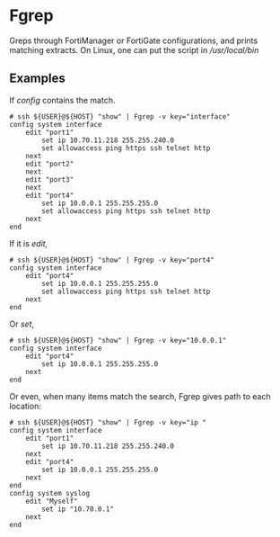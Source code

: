 # Fgrep

Greps through FortiManager or FortiGate configurations, and prints matching
extracts. On Linux, one can put the script in _/usr/local/bin_

## Examples
If _config_ contains the match.
```
# ssh ${USER}@${HOST} "show" | Fgrep -v key="interface"
config system interface
    edit "port1"
        set ip 10.70.11.218 255.255.240.0
        set allowaccess ping https ssh telnet http
    next
    edit "port2"
    next
    edit "port3"
    next
    edit "port4"
        set ip 10.0.0.1 255.255.255.0
        set allowaccess ping https ssh telnet http
    next
end
```

If it is _edit,_
```
# ssh ${USER}@${HOST} "show" | Fgrep -v key="port4"
config system interface
    edit "port4"
        set ip 10.0.0.1 255.255.255.0
        set allowaccess ping https ssh telnet http
    next
end
```

Or _set_,
```
# ssh ${USER}@${HOST} "show" | Fgrep -v key="10.0.0.1"
config system interface
    edit "port4"
        set ip 10.0.0.1 255.255.255.0
    next
end
```

Or even, when many items match the search, Fgrep gives path to each location:
```
# ssh ${USER}@${HOST} "show" | Fgrep -v key="ip "
config system interface
    edit "port1"
        set ip 10.70.11.218 255.255.240.0
    next
    edit "port4"
        set ip 10.0.0.1 255.255.255.0
    next
end
config system syslog
    edit "Myself"
        set ip "10.70.0.1"
    next
end
```